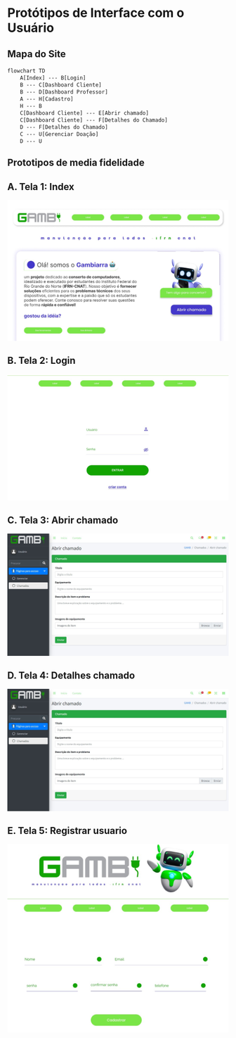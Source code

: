# Protótipos de Interface com o Usuário
## Mapa do Site
```mermaid
flowchart TD
    A[Index] --- B[Login]
    B --- C[Dashboard Cliente]
    B --- D[Dashboard Professor]
    A --- H[Cadastro]
    H --- B
    C[Dashboard Cliente] --- E[Abrir chamado]
    C[Dashboard Cliente] --- F[Detalhes do Chamado]
    D --- F[Detalhes do Chamado]
    C --- U[Gerenciar Doação]
    D --- U

```
## Prototipos de media fidelidade

## A. Tela 1: Index

![ALT](images/Media/index.jpg)

## B. Tela 2: Login

![ALT](images/Media/login.jpg)

## C. Tela 3: Abrir chamado

![ALT](images/Media/abrir_chamado.jpg)

## D. Tela 4: Detalhes chamado

![ALT](images/Media/abrir_chamado.jpg)

## E. Tela 5: Registrar usuario

![ALT](images/Media/cadastro.jpg)